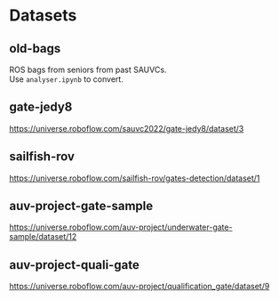 # Datasets
## old-bags
ROS bags from seniors from past SAUVCs.  
Use `analyser.ipynb` to convert.

## gate-jedy8
https://universe.roboflow.com/sauvc2022/gate-jedy8/dataset/3

## sailfish-rov
https://universe.roboflow.com/sailfish-rov/gates-detection/dataset/1

## auv-project-gate-sample
https://universe.roboflow.com/auv-project/underwater-gate-sample/dataset/12

## auv-project-quali-gate
https://universe.roboflow.com/auv-project/qualification_gate/dataset/9